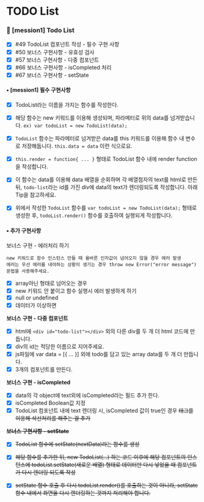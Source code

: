 # TODO List

### 📌 [mession1] Todo List
- [X] #49 TodoList 컴포넌트 작성 - 필수 구현 사항
- [X] #50 보너스 구현사항 - 유효성 검사
- [X] #57 보너스 구현사항 - 다중 컴포넌트
- [X] #66 보너스 구현사항 - isCompleted 처리
- [X] #67 보너스 구현사항 - setState

#### ▪ [mession1] 필수 구현사항 
- [X] TodoList라는 이름을 가지는 함수를 작성한다.
- [X] 해당 함수는 new 키워드를 이용해 생성되며, 파라메터로 위의 data를 넘겨받습니다. `ex) var todoList = new TodoList(data);`
- [X] `TodoList` 함수는 파라메터로 넘겨받은 data를 this 키워드를 이용해 함수 내 변수로 저장해둡니다. `this.data = data` 이런 식으로요.
- [X] `this.render = function{ ... }` 형태로 TodoList 함수 내에 render function을 작성합니다.
- [X] 이 함수는 data를 이용해 data 배열을 순회하며 각 배열첨자의 text를 html로 만든 뒤, `todo-list`라는 id를 가진 div에 data의 text가 렌더링되도록 작성합니다. 아래 Tip을 참고하세요.
- [X] 위에서 작성한 `TodoList` 함수를 `var todoList = new TodoList(data);` 형태로 생성한 후, `todoList.render()` 함수를 호출하여 실행되게 작성합니다.


#### ▪ 추가 구현사항

보너스 구현 - 에러처리 하기 
```
new 키워드로 함수 인스턴스 만들 때 올바른 인자값이 넘어오지 않을 경우 에러 발생
에러는 우선 에러를 내야하는 상황이 생기는 경우 throw new Error("error message") 문법을 사용해주세요.

```
- [X] array아닌 형태로 넘어오는 경우
- [X] new 키워드 안 붙이고 함수 실행시 에러 발생하게 하기
- [X] null or undefined 
- [X] 데이터가 이상하면

**보너스 구현 - 다중 컴포넌트**
- [X] html에 `<div id="todo-list"></div>` 외의 다른 div를 두 개 더 html 코드에 만듭니다.
- [X] div의 id는 적당한 이름으로 지어주세요.
- [X] js파일에 var data = [{ ... }] 외에 todo를 담고 있는 array data를 두 개 더 만듭니다.
- [X] 3개의 컴포넌트를 만든다.

**보너스 구현 - isCompleted**
- [X] data의 각 object에 text외에 isCompleted라는 필드 추가 한다.
- [X] isCompleted Boolean값 지정 
- [X] TodoList 컴포넌트 내에 text 렌더링 시, isCompleted 값이 true인 경우 <s> 태그를 이용해 삭선처리를 해주는 걸 추가

**보너스 구현사항 - setState**
- [X] TodoList 함수에 setState(nextData)라는 함수를 생성
- [X] 해당 함수를 추가한 뒤, new TodoList(...) 하는 코드 이후에 해당 컴포넌트의 인스턴스에 todoList.setState(새로운 배열) 형태로 데이터만 다시 넣었을 때 컴포넌트가 다시 렌더링 되도록 작성
- [X]  setState 함수 호출 후 다시 todoList.render()를 호출하는 것이 아니라, setState 함수 내에서 화면을 다시 렌더링하는 것까지 처리해야 합니다.

